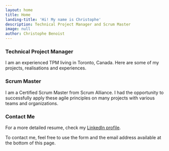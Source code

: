 ```yaml
---
layout: home
title: Home
landing-title: 'Hi! My name is Christophe'
description: Technical Project Manager and Scrum Master
image: null
author: Christophe Benoist
---
```

<h3>Technical Project Manager</h3>
<p>I am an experienced TPM living in Toronto, Canada. Here are some of my projects, realisations and experiences.</p>

<h3>Scrum Master</h3>
<p>I am a Certified Scrum Master from Scrum Alliance. I had the opportunity to successfully apply these agile principles on many projects with various teams and organizations.</p>

<h3>Contact Me</h3>
For a more detailed resume, check my <a href="https://www.linkedin.com/in/christophebenoist/" target="_blank">LinkedIn profile</a>.

To contact me, feel free to use the form and the email address available at the bottom of this page.